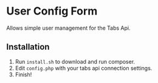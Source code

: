 # User Config Form
Allows simple user management for the Tabs Api.

## Installation
1. Run `install.sh` to download and run composer.
2. Edit `config.php` with your tabs api connection settings.
3. Finish!

